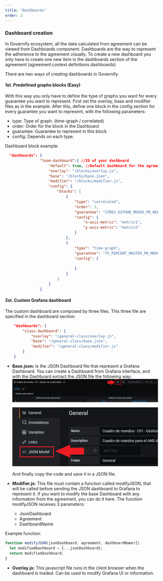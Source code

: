 ```yaml
---
title: "Dashboards"
order: 2
---
```

### Dashboard creation

In Governify ecosystem, all the data calculated from agreement can be viewed from Dashboards component.
Dashboards are the way to represent the adherence to the agreement visually.
To create a new dashboard you only have to create one new item in the dashboards section of the agreement (agreement.context.definitions.dashboards)

There are two ways of creating dashboards in Governify.

#### 1st. Predefined graphs blocks (Easy)
With this way you only have to define the type of graphs you want for every guarantee you want to represent.
First set the overlay, base and modifier files as in the example.
After this, define one block in the config section for every guarantee you want to represent, with the following parameters:
- type: Type of graph. (time-graph / correlated)
- order: Order for the block in the Dashboard
- guarantee: Guarantee to represent in this block
- config: Depends on each type.

Dashboard block example:
```json
  "dashboards": {
                "team-dashboard":{ //ID of your dashboard
                    "default": true, //Default dashboard for the agreement
                    "overlay": "/blocks/overlay.js",
                    "base": "/blocks/base.json",
                    "modifier": "/blocks/modifier.js",
                    "config": {
                        "blocks": [
                            {
                                "type": "correlated",
                                "order": 3,
                                "guarantee": "STDEV_GITHUB_MERGE_PR_WEEKLY_UNDER_1",
                                "config": {
                                    "x-axis-metric": "metric1",
                                    "y-axis-metric": "metric2"
                                }
                            },
                            {
                                "type": "time-graph",
                                "guarantee": "75_PERCENT_MASTER_PR_MERGE_DELVR_STORIES_WITHIN_A_DAY",
                                "config": {

                                }
                            }
                        ]
                    }
                }
```


#### 2st. Custom Grafana dashboard
The custom dashboard are composed by three files. This three file are specified in the dashboard section:
```json
    "dashboards": {
        "class-dashboard": {
            "overlay": "/general-class/overlay.js",
            "base": "/general-class/base.json",
            "modifier": "/general-class/modifier.js"
        }
    }
```
- **Base.json:** Is the JSON Dashboard file that represent a Grafana Dashboard. You can create a Dashboard from Grafana interface, and with the Dashboard extract the JSON file the following way:
![Step 1. Extract JSON from Grafana Dashboard](../images/dashboards/grafana_config.png)

    ![Step 2. Extract JSON from Grafana Dashboard](../images/dashboards/grafana_config2.png)

    And finally copy the code and save it in a JSON file.

- **Modifier.js:** This file must contain a function called modifyJSON, that will be called before sending the JSON dashboard to Grafana to represent it. If you want to modify the base Dashboard with any information from the agreement, you can do it here.
The function modifyJSON receives 3 parameters:
    - JsonDashboard
    - Agreement
    - DashboardName

Example function:
```js
function modifyJSON(jsonDashboard, agreement, dashboardName){\
  let modifiedDashboard = {...jsonDashboard};
  return modifiedDashboard;
}
  ```

- **Overlay.js:** This javascript file runs in the client browser when the dashboard is loaded. Can be used to modify Grafana UI or information.